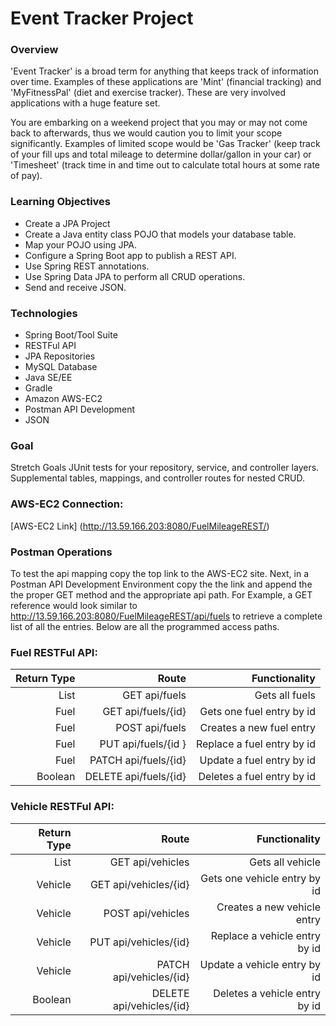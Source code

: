 # Event Tracker Project
### Overview
'Event Tracker' is a broad term for anything that keeps track of information over time. Examples of these applications are 'Mint' (financial tracking) and 'MyFitnessPal' (diet and exercise tracker). These are very involved applications with a huge feature set.

You are embarking on a weekend project that you may or may not come back to afterwards, thus we would caution you to limit your scope significantly. Examples of limited scope would be 'Gas Tracker' (keep track of your fill ups and total mileage to determine dollar/gallon in your car) or 'Timesheet' (track time in and time out to calculate total hours at some rate of pay).

### Learning Objectives
* Create a JPA Project
* Create a Java entity class POJO that models your database table.
* Map your POJO using JPA.
* Configure a Spring Boot app to publish a REST API.
* Use Spring REST annotations.
* Use Spring Data JPA to perform all CRUD operations.
* Send and receive JSON.

### Technologies
* Spring Boot/Tool Suite
* RESTFul API
* JPA Repositories
* MySQL Database
* Java SE/EE
* Gradle
* Amazon AWS-EC2
* Postman API Development
* JSON
### Goal

Stretch Goals
JUnit tests for your repository, service, and controller layers.
Supplemental tables, mappings, and controller routes for nested CRUD.

### AWS-EC2 Connection:
[AWS-EC2 Link] (http://13.59.166.203:8080/FuelMileageREST/)



### Postman Operations
To test the api mapping copy the top link to the AWS-EC2 site. Next, in a Postman API Development Environment copy the the link and append the the proper GET method and the appropriate api path. For Example, a GET reference would look similar to  http://13.59.166.203:8080/FuelMileageREST/api/fuels to retrieve a complete list of all the entries. Below are all the programmed access paths. 

### Fuel RESTFul API:
| Return Type | Route | Functionality|
| --------: | ------: |----------: |
| List<Fuel>	| GET api/fuels |	Gets all fuels |
| Fuel |	GET api/fuels/{id}	|Gets one fuel entry by id |
| Fuel |	POST api/fuels |	Creates a new fuel entry |
| Fuel |	PUT api/fuels/{id }| Replace a fuel entry by id |
| Fuel |	PATCH api/fuels/{id} |	Update a fuel entry by id |
| Boolean |	DELETE api/fuels/{id} |	Deletes a fuel entry by id |
  

### Vehicle RESTFul API:
| Return Type	| Route	| Functionality |
| --------: | ------: |----------: |
| List<Vehicle> |	GET api/vehicles |	Gets all vehicle | 
| Vehicle |	GET api/vehicles/{id} |	Gets one vehicle entry by id |
| Vehicle |	POST api/vehicles |	Creates a new vehicle entry |
| Vehicle |	PUT api/vehicles/{id} |	Replace a vehicle entry by id |
| Vehicle |	PATCH api/vehicles/{id} |	Update a vehicle entry by id |
| Boolean |	DELETE api/vehicles/{id} |	Deletes a vehicle entry by id |
  


